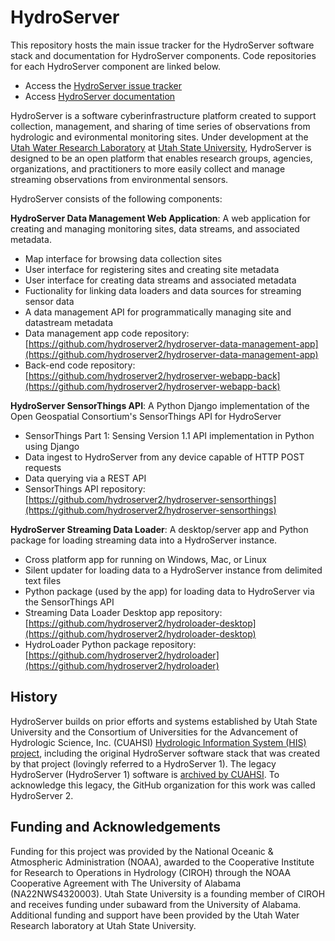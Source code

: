 # HydroServer

This repository hosts the main issue tracker for the HydroServer software stack and documentation for HydroServer components. Code repositories for each HydroServer component are linked below.

* Access the [HydroServer issue tracker](https://github.com/hydroserver2/hydroserver/issues)
* Access [HydroServer documentation](https://hydroserver2.github.io/hydroserver/)

HydroServer is a software cyberinfrastructure platform created to support collection, management, and sharing of time series of observations from hydrologic and evironmental monitoring sites. Under development at the [Utah Water Research Laboratory](https://uwrl.usu.edu/) at [Utah State University](https://www.usu.edu/), HydroServer is designed to be an open platform that enables research groups, agencies, organizations, and practitioners to more easily collect and manage streaming observations from environmental sensors. 

HydroServer consists of the following components:

**HydroServer Data Management Web Application**: A web application for creating and managing monitoring sites, data streams, and associated metadata.
* Map interface for browsing data collection sites
* User interface for registering sites and creating site metadata
* User interface for creating data streams and associated metadata
* Fuctionality for linking data loaders and data sources for streaming sensor data
* A data management API for programmatically managing site and datastream metadata
* Data management app code repository: [https://github.com/hydroserver2/hydroserver-data-management-app](https://github.com/hydroserver2/hydroserver-data-management-app)
* Back-end code repository: [https://github.com/hydroserver2/hydroserver-webapp-back](https://github.com/hydroserver2/hydroserver-webapp-back)
  
**HydroServer SensorThings API**: A Python Django implementation of the Open Geospatial Consortium's SensorThings API for HydroServer
* SensorThings Part 1: Sensing Version 1.1 API implementation in Python using Django
* Data ingest to HydroServer from any device capable of HTTP POST requests
* Data querying via a REST API
* SensorThings API repository: [https://github.com/hydroserver2/hydroserver-sensorthings](https://github.com/hydroserver2/hydroserver-sensorthings)

**HydroServer Streaming Data Loader**: A desktop/server app and Python package for loading streaming data into a HydroServer instance.
* Cross platform app for running on Windows, Mac, or Linux
* Silent updater for loading data to a HydroServer instance from delimited text files
* Python package (used by the app) for loading data to HydroServer via the SensorThings API
* Streaming Data Loader Desktop app repository: [https://github.com/hydroserver2/hydroloader-desktop](https://github.com/hydroserver2/hydroloader-desktop)
* HydroLoader Python package repository: [https://github.com/hydroserver2/hydroloader](https://github.com/hydroserver2/hydroloader)

## History

HydroServer builds on prior efforts and systems established by Utah State University and the Consortium of Universities for the Advancement of Hydrologic Science, Inc. (CUAHSI) [Hydrologic Information System (HIS) project](http://his.cuahsi.org), including the original HydroServer software stack that was created by that project (lovingly referred to a HydroServer 1). The legacy HydroServer (HydroServer 1) software is [archived by CUAHSI](https://github.com/CUAHSI/HydroServer). To acknowledge this legacy, the GitHub organization for this work was called HydroServer 2.

## Funding and Acknowledgements

Funding for this project was provided by the National Oceanic & Atmospheric Administration (NOAA), awarded to the Cooperative Institute for Research to Operations in Hydrology (CIROH) through the NOAA Cooperative Agreement with The University of Alabama (NA22NWS4320003). Utah State University is a founding member of CIROH and receives funding under subaward from the University of Alabama. Additional funding and support have been provided by the Utah Water Research laboratory at Utah State University.
